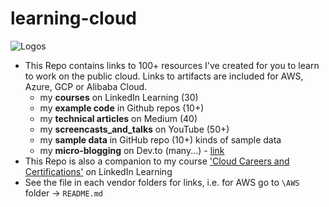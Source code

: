 # learning-cloud

![Logos](https://github.com/lynnlangit/learning-cloud/blob/master/logos.png)

- This Repo contains links to 100+ resources I've created for you to learn to work on the public cloud.  Links to artifacts are included for AWS, Azure, GCP or Alibaba Cloud.
  - my **courses** on LinkedIn Learning (30)
  - my **example code** in Github repos (10+)
  - my **technical articles** on Medium (40)
  - my **screencasts_and_talks** on YouTube (50+)
  - my **sample data** in GitHub repo (10+) kinds of sample data
  - my **micro-blogging** on Dev.to (many...) - [link](https://dev.to/lynnlangit)
- This Repo is also a companion to my course ['Cloud Careers and Certifications'](https://www.linkedin.com/learning/cloud-computing-careers-and-certifications-first-steps) on LinkedIn Learning
- See the file in each vendor folders for links, i.e. for AWS go to `\AWS` folder -> `README.md`
